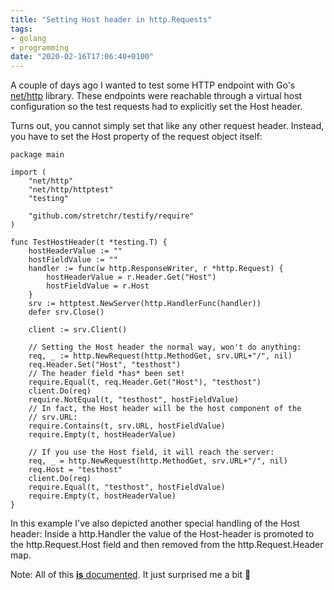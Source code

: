 ```yaml
---
title: "Setting Host header in http.Requests"
tags:
- golang
- programming
date: "2020-02-16T17:06:40+0100"
---
```


A couple of days ago I wanted to test some HTTP endpoint with Go's [net/http](https://golang.org/pkg/net/http/) library. These endpoints were reachable through a virtual host configuration so the test requests had to explicitly set the Host header. 

Turns out, you cannot simply set that like any other request header. Instead, you have to set the Host property of the request object itself:

```
package main

import (
	"net/http"
	"net/http/httptest"
	"testing"

	"github.com/stretchr/testify/require"
)

func TestHostHeader(t *testing.T) {
	hostHeaderValue := ""
	hostFieldValue := ""
	handler := func(w http.ResponseWriter, r *http.Request) {
		hostHeaderValue = r.Header.Get("Host")
		hostFieldValue = r.Host
	}
	srv := httptest.NewServer(http.HandlerFunc(handler))
	defer srv.Close()

	client := srv.Client()

	// Setting the Host header the normal way, won't do anything:
	req, _ := http.NewRequest(http.MethodGet, srv.URL+"/", nil)
	req.Header.Set("Host", "testhost")
	// The header field *has* been set!
	require.Equal(t, req.Header.Get("Host"), "testhost")
	client.Do(req)
	require.NotEqual(t, "testhost", hostFieldValue)
	// In fact, the Host header will be the host component of the
	// srv.URL:
	require.Contains(t, srv.URL, hostFieldValue)
	require.Empty(t, hostHeaderValue)

	// If you use the Host field, it will reach the server:
	req, _ = http.NewRequest(http.MethodGet, srv.URL+"/", nil)
	req.Host = "testhost"
	client.Do(req)
	require.Equal(t, "testhost", hostFieldValue)
	require.Empty(t, hostHeaderValue)
}
```

In this example I've also depicted another special handling of the Host header: Inside a http.Handler the value of the Host-header is promoted to the http.Request.Host field and then removed from the http.Request.Header map.

Note: All of this [**is** documented](https://golang.org/pkg/net/http/#Request). It just surprised me a bit 🙂
